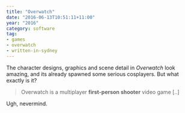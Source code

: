```yaml
---
title: "Overwatch"
date: "2016-06-13T10:51:11+11:00"
year: "2016"
category: software
tag:
- games
- overwatch
- written-in-sydney
---
```

The character designs, graphics and scene detail in *Overwatch* look amazing, and its already spawned some serious cosplayers. But what exactly is it?

> Overwatch is a multiplayer **first-person shooter** video game [..]

Ugh, nevermind.

